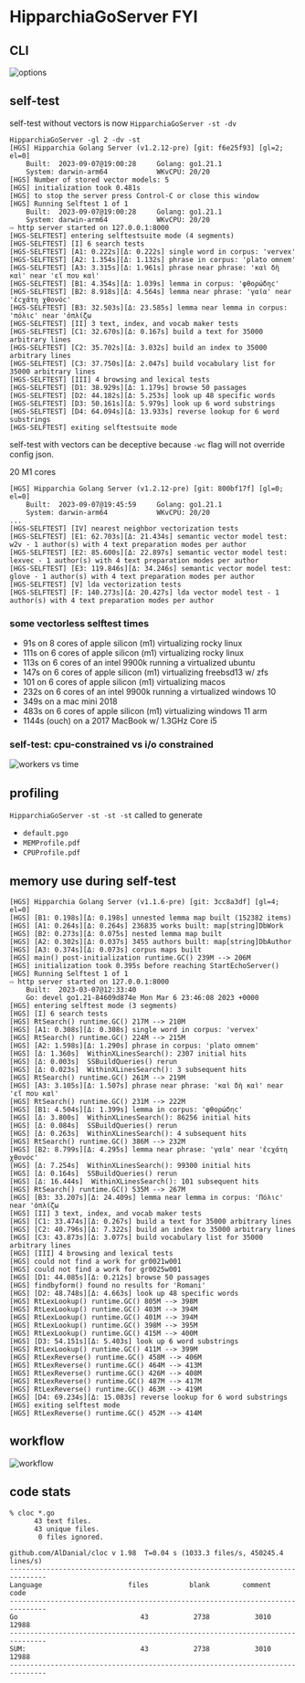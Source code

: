 
# HipparchiaGoServer FYI

## CLI

![options](../gitimg/hgscli.png)

## self-test

self-test without vectors is now `HipparchiaGoServer -st -dv`

``` 
HipparchiaGoServer -gl 2 -dv -st
[HGS] Hipparchia Golang Server (v1.2.12-pre) [git: f6e25f93] [gl=2; el=0]
	Built:	2023-09-07@19:00:28		Golang:	go1.21.1
	System:	darwin-arm64			WKvCPU:	20/20
[HGS] Number of stored vector models: 5
[HGS] initialization took 0.481s
[HGS] to stop the server press Control-C or close this window
[HGS] Running Selftest 1 of 1
	Built:	2023-09-07@19:00:28		Golang:	go1.21.1
	System:	darwin-arm64			WKvCPU:	20/20
⇨ http server started on 127.0.0.1:8000
[HGS-SELFTEST] entering selftestsuite mode (4 segments)
[HGS-SELFTEST] [I] 6 search tests
[HGS-SELFTEST] [A1: 0.222s][Δ: 0.222s] single word in corpus: 'vervex'
[HGS-SELFTEST] [A2: 1.354s][Δ: 1.132s] phrase in corpus: 'plato omnem'
[HGS-SELFTEST] [A3: 3.315s][Δ: 1.961s] phrase near phrase: 'καὶ δὴ καὶ' near 'εἴ που καὶ'
[HGS-SELFTEST] [B1: 4.354s][Δ: 1.039s] lemma in corpus: 'φθορώδηϲ'
[HGS-SELFTEST] [B2: 8.918s][Δ: 4.564s] lemma near phrase: 'γαῖα' near 'ἐϲχάτη χθονόϲ'
[HGS-SELFTEST] [B3: 32.503s][Δ: 23.585s] lemma near lemma in corpus: 'πόλιϲ' near 'ὁπλίζω
[HGS-SELFTEST] [II] 3 text, index, and vocab maker tests
[HGS-SELFTEST] [C1: 32.670s][Δ: 0.167s] build a text for 35000 arbitrary lines
[HGS-SELFTEST] [C2: 35.702s][Δ: 3.032s] build an index to 35000 arbitrary lines
[HGS-SELFTEST] [C3: 37.750s][Δ: 2.047s] build vocabulary list for 35000 arbitrary lines
[HGS-SELFTEST] [III] 4 browsing and lexical tests
[HGS-SELFTEST] [D1: 38.929s][Δ: 1.179s] browse 50 passages
[HGS-SELFTEST] [D2: 44.182s][Δ: 5.253s] look up 48 specific words
[HGS-SELFTEST] [D3: 50.161s][Δ: 5.979s] look up 6 word substrings
[HGS-SELFTEST] [D4: 64.094s][Δ: 13.933s] reverse lookup for 6 word substrings
[HGS-SELFTEST] exiting selftestsuite mode

```

self-test with vectors can be deceptive because `-wc` flag will not override config json.

20 M1 cores
```
[HGS] Hipparchia Golang Server (v1.2.12-pre) [git: 800bf17f] [gl=0; el=0]
	Built:	2023-09-07@19:45:59		Golang:	go1.21.1
	System:	darwin-arm64			WKvCPU:	20/20
...
[HGS-SELFTEST] [IV] nearest neighbor vectorization tests
[HGS-SELFTEST] [E1: 62.703s][Δ: 21.434s] semantic vector model test: w2v - 1 author(s) with 4 text preparation modes per author
[HGS-SELFTEST] [E2: 85.600s][Δ: 22.897s] semantic vector model test: lexvec - 1 author(s) with 4 text preparation modes per author
[HGS-SELFTEST] [E3: 119.846s][Δ: 34.246s] semantic vector model test: glove - 1 author(s) with 4 text preparation modes per author
[HGS-SELFTEST] [V] lda vectorization tests
[HGS-SELFTEST] [F: 140.273s][Δ: 20.427s] lda vector model test - 1 author(s) with 4 text preparation modes per author
```

### some vectorless selftest times

* 91s on 8 cores of apple silicon (m1) virtualizing rocky linux
* 111s on 6 cores of apple silicon (m1) virtualizing rocky linux
* 113s on 6 cores of an intel 9900k running a virtualized ubuntu
* 147s on 6 cores of apple silicon (m1) virtualizing freebsd13 w/ zfs
* 101 on 6 cores of apple silicon (m1) virtualizing macos
* 232s on 6 cores of an intel 9900k running a virtualized windows 10
* 349s on a mac mini 2018
* 483s on 6 cores of apple silicon (m1) virtualizing windows 11 arm
* 1144s (ouch) on a 2017 MacBook w/ 1.3GHz Core i5

### self-test: cpu-constrained vs i/o constrained

![workers vs time](../gitimg/workers_vs_time.png)

## profiling

`HipparchiaGoServer -st -st -st` called to generate
* `default.pgo`
* `MEMProfile.pdf`
* `CPUProfile.pdf` 

## memory use during self-test

``` 
[HGS] Hipparchia Golang Server (v1.1.6-pre) [git: 3cc8a3df] [gl=4; el=0]
[HGS] [B1: 0.198s][Δ: 0.198s] unnested lemma map built (152382 items)
[HGS] [A1: 0.264s][Δ: 0.264s] 236835 works built: map[string]DbWork
[HGS] [B2: 0.273s][Δ: 0.075s] nested lemma map built
[HGS] [A2: 0.302s][Δ: 0.037s] 3455 authors built: map[string]DbAuthor
[HGS] [A3: 0.374s][Δ: 0.073s] corpus maps built
[HGS] main() post-initialization runtime.GC() 239M --> 206M
[HGS] initialization took 0.395s before reaching StartEchoServer()
[HGS] Running Selftest 1 of 1
⇨ http server started on 127.0.0.1:8000
	Built:	2023-03-07@12:33:40
	Go:	devel go1.21-84609d874e Mon Mar 6 23:46:08 2023 +0000
[HGS] entering selftest mode (3 segments)
[HGS] [I] 6 search tests
[HGS] RtSearch() runtime.GC() 217M --> 210M
[HGS] [A1: 0.308s][Δ: 0.308s] single word in corpus: 'vervex'
[HGS] RtSearch() runtime.GC() 224M --> 215M
[HGS] [A2: 1.598s][Δ: 1.290s] phrase in corpus: 'plato omnem'
[HGS] [Δ: 1.360s]  WithinXLinesSearch(): 2307 initial hits
[HGS] [Δ: 0.003s]  SSBuildQueries() rerun
[HGS] [Δ: 0.023s]  WithinXLinesSearch(): 3 subsequent hits
[HGS] RtSearch() runtime.GC() 261M --> 219M
[HGS] [A3: 3.105s][Δ: 1.507s] phrase near phrase: 'καὶ δὴ καὶ' near 'εἴ που καὶ'
[HGS] RtSearch() runtime.GC() 231M --> 222M
[HGS] [B1: 4.504s][Δ: 1.399s] lemma in corpus: 'φθορώδηϲ'
[HGS] [Δ: 3.800s]  WithinXLinesSearch(): 86256 initial hits
[HGS] [Δ: 0.084s]  SSBuildQueries() rerun
[HGS] [Δ: 0.263s]  WithinXLinesSearch(): 4 subsequent hits
[HGS] RtSearch() runtime.GC() 386M --> 232M
[HGS] [B2: 8.799s][Δ: 4.295s] lemma near phrase: 'γαῖα' near 'ἐϲχάτη χθονόϲ'
[HGS] [Δ: 7.254s]  WithinXLinesSearch(): 99300 initial hits
[HGS] [Δ: 0.164s]  SSBuildQueries() rerun
[HGS] [Δ: 16.444s]  WithinXLinesSearch(): 101 subsequent hits
[HGS] RtSearch() runtime.GC() 535M --> 267M
[HGS] [B3: 33.207s][Δ: 24.409s] lemma near lemma in corpus: 'Πόλιϲ' near 'ὁπλίζω
[HGS] [II] 3 text, index, and vocab maker tests
[HGS] [C1: 33.474s][Δ: 0.267s] build a text for 35000 arbitrary lines
[HGS] [C2: 40.796s][Δ: 7.322s] build an index to 35000 arbitrary lines
[HGS] [C3: 43.873s][Δ: 3.077s] build vocabulary list for 35000 arbitrary lines
[HGS] [III] 4 browsing and lexical tests
[HGS] could not find a work for gr0021w001
[HGS] could not find a work for gr0025w001
[HGS] [D1: 44.085s][Δ: 0.212s] browse 50 passages
[HGS] findbyform() found no results for 'Romani'
[HGS] [D2: 48.748s][Δ: 4.663s] look up 48 specific words
[HGS] RtLexLookup() runtime.GC() 805M --> 398M
[HGS] RtLexLookup() runtime.GC() 403M --> 394M
[HGS] RtLexLookup() runtime.GC() 401M --> 394M
[HGS] RtLexLookup() runtime.GC() 398M --> 395M
[HGS] RtLexLookup() runtime.GC() 415M --> 400M
[HGS] [D3: 54.151s][Δ: 5.403s] look up 6 word substrings
[HGS] RtLexLookup() runtime.GC() 411M --> 399M
[HGS] RtLexReverse() runtime.GC() 458M --> 406M
[HGS] RtLexReverse() runtime.GC() 464M --> 413M
[HGS] RtLexReverse() runtime.GC() 426M --> 408M
[HGS] RtLexReverse() runtime.GC() 487M --> 417M
[HGS] RtLexReverse() runtime.GC() 463M --> 419M
[HGS] [D4: 69.234s][Δ: 15.083s] reverse lookup for 6 word substrings
[HGS] exiting selftest mode
[HGS] RtLexReverse() runtime.GC() 452M --> 414M
```

## workflow

![workflow](../gitimg/hipparchia_workflow.svg)

## code stats

```
% cloc *.go
      43 text files.
      43 unique files.                              
       0 files ignored.

github.com/AlDanial/cloc v 1.98  T=0.04 s (1033.3 files/s, 450245.4 lines/s)
-------------------------------------------------------------------------------
Language                     files          blank        comment           code
-------------------------------------------------------------------------------
Go                              43           2738           3010          12988
-------------------------------------------------------------------------------
SUM:                            43           2738           3010          12988
-------------------------------------------------------------------------------

```